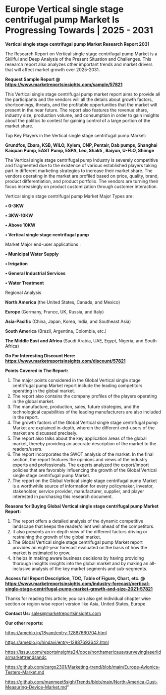 # Europe Vertical single stage centrifugal pump Market Is Progressing Towards | 2025 - 2031

<strong>Vertical single stage centrifugal pump Market Research Report 2031</strong>

The Research Report on Vertical single stage centrifugal pump Market is a Skillful and Deep Analysis of the Present Situation and Challenges. This research report also analyzes other important trends and market drivers that will affect market growth over 2025-2031.

<strong>Request Sample Report @ <a href=https://www.marketreportsinsights.com/sample/57821>https://www.marketreportsinsights.com/sample/57821</a></strong>

This Vertical single stage centrifugal pump market report aims to provide all the participants and the vendors will all the details about growth factors, shortcomings, threats, and the profitable opportunities that the market will present in the near future. The report also features the revenue share, industry size, production volume, and consumption in order to gain insights about the politics to contest for gaining control of a large portion of the market share.

Top Key Players in the Vertical single stage centrifugal pump Market:

<strong>Grundfos, Ebara, KSB, WILO, Xylem, CNP, Pentair, Dab pumps, Shanghai Kaiquan Pump, EAST Pump, ESPA, Leo, Shakti , Baiyun, U-FLO, Shimge</strong>

The Vertical single stage centrifugal pump Industry is severely competitive and fragmented due to the existence of various established players taking part in different marketing strategies to increase their market share. The vendors operating in the market are profiled based on price, quality, brand, product differentiation, and product portfolio. The vendors are turning their focus increasingly on product customization through customer interaction.

Vertical single stage centrifugal pump Market Major Types are:

<strong>• 0-3KW

• 3KW-10KW

• Above 10KW

• Vertical single stage centrifugal pump</strong>

Market Major end-user applications :

<strong>• Municipal Water Supply

• Irrigation

• General Industrial Services

• Water Treatment</strong>

Regional Analysis

</u><strong><b>North America</b></strong> (the United States, Canada, and Mexico)

<strong><b>Europe </b></strong>(Germany, France, UK, Russia, and Italy)

<strong><b>Asia-Pacific</b></strong> (China, Japan, Korea, India, and Southeast Asia)

<strong><b>South America</b></strong> (Brazil, Argentina, Colombia, etc.)

<strong><b>The Middle East and Africa</b></strong> (Saudi Arabia, UAE, Egypt, Nigeria, and South Africa)

<strong>Go For Interesting Discount Here: <a href=https://www.marketreportsinsights.com/discount/57821>https://www.marketreportsinsights.com/discount/57821</a></strong>

<strong>Points Covered in The Report:</strong>
<ol>
  <li>The major points considered in the Global Vertical single stage centrifugal pump Market report include the leading competitors operating in the global market.</li>
  <li>The report also contains the company profiles of the players operating in the global market.</li>
  <li>The manufacture, production, sales, future strategies, and the technological capabilities of the leading manufacturers are also included in the report.</li>
  <li>The growth factors of the Global Vertical single stage centrifugal pump Market are explained in-depth, wherein the different end-users of the market are discussed precisely.</li>
  <li>The report also talks about the key application areas of the global market, thereby providing an accurate description of the market to the readers/users.</li>
  <li>The report incorporates the SWOT analysis of the market. In the final section, the report features the opinions and views of the industry experts and professionals. The experts analyzed the export/import policies that are favorably influencing the growth of the Global Vertical single stage centrifugal pump Market.</li>
  <li>The report on the Global Vertical single stage centrifugal pump Market is a worthwhile source of information for every policymaker, investor, stakeholder, service provider, manufacturer, supplier, and player interested in purchasing this research document.</li>
</ol>
<strong>Reasons for Buying Global Vertical single stage centrifugal pump Market Report:</strong>

<ol>
  <li>The report offers a detailed analysis of the dynamic competitive landscape that keeps the reader/client well ahead of the competitors.</li>
  <li>It also presents an in-depth view of the different factors driving or restraining the growth of the global market.</li>
  <li>The Global Vertical single stage centrifugal pump Market report provides an eight-year forecast evaluated on the basis of how the market is estimated to grow.</li>
  <li>It helps in making aware business decisions by having providing thorough insights insights into the global market and by making an all-inclusive analysis of the key market segments and sub-segments.</li>
</ol>
<strong>Access full Report Description, TOC, Table of Figure, Chart, etc. @ <a href=https://www.marketreportsinsights.com/industry-forecast/vertical-single-stage-centrifugal-pump-market-growth-and-size-2021-57821>https://www.marketreportsinsights.com/industry-forecast/vertical-single-stage-centrifugal-pump-market-growth-and-size-2021-57821</a></strong>


Thanks for reading this article; you can also get individual chapter wise section or region wise report version like Asia, United States, Europe.

<strong>Contact Us:</strong>
sales@marketreportsinsights.com

<strong>Our other reports:</strong>

<a href=https://ameblo.jp/18yam/entry-12887660704.html>https://ameblo.jp/18yam/entry-12887660704.html</a>

<a href=https://ameblo.jp/hindavi/entry-12887693642.html>https://ameblo.jp/hindavi/entry-12887693642.html</a>

<a href=https://issuu.com/reportsinsights24/docs/northamericauavsurveyinglaserlidarmarkettrendsandc>https://issuu.com/reportsinsights24/docs/northamericauavsurveyinglaserlidarmarkettrendsandc</a>

<a href=https://github.com/cargo2301/Marketing-trend/blob/main/Europe-Avionics-Testers-Market.md>https://github.com/cargo2301/Marketing-trend/blob/main/Europe-Avionics-Testers-Market.md</a>

<a href=https://github.com/manmeet5sigh/Trends/blob/main/North-America-Dust-Measuring-Device-Market.md>https://github.com/manmeet5sigh/Trends/blob/main/North-America-Dust-Measuring-Device-Market.md</a>"
